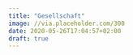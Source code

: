 ```yaml
---
title: "Gesellschaft"
image: //via.placeholder.com/300
date: 2020-05-26T17:04:57+02:00
draft: true
---
```

